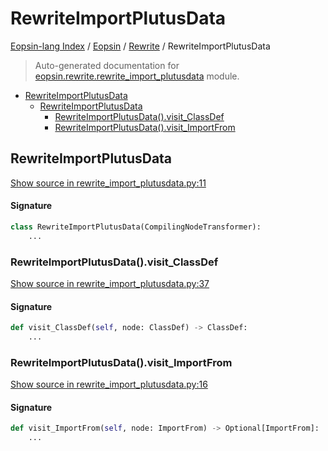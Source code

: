 # RewriteImportPlutusData

[Eopsin-lang Index](../../README.md#eopsin-lang-index) /
[Eopsin](../index.md#eopsin) /
[Rewrite](./index.md#rewrite) /
RewriteImportPlutusData

> Auto-generated documentation for [eopsin.rewrite.rewrite_import_plutusdata](https://github.com/ImperatorLang/eopsin/blob/main/eopsin/rewrite/rewrite_import_plutusdata.py) module.

- [RewriteImportPlutusData](#rewriteimportplutusdata)
  - [RewriteImportPlutusData](#rewriteimportplutusdata-1)
    - [RewriteImportPlutusData().visit_ClassDef](#rewriteimportplutusdata()visit_classdef)
    - [RewriteImportPlutusData().visit_ImportFrom](#rewriteimportplutusdata()visit_importfrom)

## RewriteImportPlutusData

[Show source in rewrite_import_plutusdata.py:11](https://github.com/ImperatorLang/eopsin/blob/main/eopsin/rewrite/rewrite_import_plutusdata.py#L11)

#### Signature

```python
class RewriteImportPlutusData(CompilingNodeTransformer):
    ...
```

### RewriteImportPlutusData().visit_ClassDef

[Show source in rewrite_import_plutusdata.py:37](https://github.com/ImperatorLang/eopsin/blob/main/eopsin/rewrite/rewrite_import_plutusdata.py#L37)

#### Signature

```python
def visit_ClassDef(self, node: ClassDef) -> ClassDef:
    ...
```

### RewriteImportPlutusData().visit_ImportFrom

[Show source in rewrite_import_plutusdata.py:16](https://github.com/ImperatorLang/eopsin/blob/main/eopsin/rewrite/rewrite_import_plutusdata.py#L16)

#### Signature

```python
def visit_ImportFrom(self, node: ImportFrom) -> Optional[ImportFrom]:
    ...
```